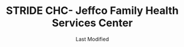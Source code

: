 ---
layout: location-page
date: Last Modified
description: "Local COVID-19 testing is available at STRIDE CHC- Jeffco Family Health Services Center in Wheat Ridge, Colorado, USA."
permalink: "locations/colorado/wheat-ridge/stride-chc-jeffco-family-health-services-center/"
tags:
  - locations
  - colorado
title: STRIDE CHC- Jeffco Family Health Services Center 
uniqueName: stride-chc-jeffco-family-health-services-center
state: Colorado
stateAbbr: CO
hood: "Wheat Ridge"
address: "7495 W. 29th Avenue"
city: "Wheat Ridge"
zip: "80033"
zipsNearby: "80510 80420 80001 80002 80003 80004 80005 80006 80007 80610 80010 80011 80012 80013 80014 80015 80016 80017 80018 80019 80040 80041 80042 80044 80045 80046 80047 80421 80512 80102 80513 80422 80301 80302 80303 80304 80305 80306 80307 80308 80309 80310 80314 80321 80322 80323 80328 80329 80424 80601 80602 80603 80020 80021 80023 80038 80103 80809 80104 80108 80109 80427 80924 80022 80037 80433 80514 80105 80201 80202 80203 80204 80205 80206 80207 80208 80209 80210 80211 80212 80214 80215 80216 80217 80218 80219 80220 80221 80222 80223 80224 80225 80226 80227 80228 80229 80230 80231 80232 80233 80234 80235 80236 80237 80238 80239 80241 80243 80244 80246 80247 80248 80249 80250 80251 80252 80256 80257 80259 80260 80261 80262 80263 80264 80265 80266 80271 80273 80274 80279 80280 80281 80290 80291 80293 80294 80295 80299 80435 80497 80498 80814 80515 80436 80024 80614 80615 80106 80025 80107 80438 80110 80111 80112 80113 80150 80151 80155 80516 80511 80517 80620 80437 80439 80432 80440 80456 80520 80816 80521 80522 80523 80524 80525 80526 80527 80528 80553 80621 80116 80442 80530 80443 80622 80444 80623 80624 80532 80401 80402 80403 80419 80446 80447 80631 80632 80633 80634 80638 80639 80819 80640 80451 80642 80533 80452 80453 80454 80455 80534 80643 80644 80117 80457 80026 80827 80535 80118 80645 80120 80121 80122 80123 80124 80125 80126 80127 80128 80129 80130 80160 80161 80162 80163 80165 80166 80501 80502 80503 80504 80027 80131 80537 80538 80539 80646 80540 80541 80542 80543 80132 80465 80466 80544 80133 80134 80138 80468 80831 80425 80470 80471 80651 80652 80474 80135 80546 80448 80475 80476 80136 80478 80547 80840 80841 80481 80137 80030 80031 80035 80036 80033 80034 80550 80551 80482 80863 80866 80028" 
mapUrl: "http://maps.apple.com/?q=STRIDE+CHC-+Jeffco+Family+Health+Services+Center&address=7495+W+29th+Avenue,Wheat+Ridge,Colorado,80033"
locationType: Drive-thru
phone: "303-360-6276"
website: "https://stridechc.org/"
onlineBooking: undefined
closed: undefined
closedUpdate: May 23rd, 2020
notes: "Free. Limited test kits available."
days: Weekdays
hours: 9AM-4PM
altDays: Saturdays
altHours: 9AM-1PM
ctaMessage: Learn more
ctaUrl: "https://stridechc.org/"
---